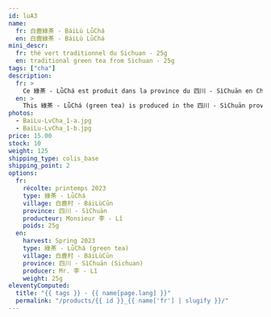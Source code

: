 ```yaml
---
id: luA3
name:
  fr: 白鹿綠茶 - BáiLù LǜChá
  en: 白鹿綠茶 - BáiLù LǜChá
mini_descr:
  fr: thé vert traditionnel du Sichuan - 25g
  en: traditional green tea from Sichuan - 25g
tags: ["cha"]
description:
  fr: >
    Ce 綠茶 - LǜChá est produit dans la province du 四川 - SìChuān en Chine et plus exactement au village de 白鹿村 - BáiLùCūn qui se trouve à environ 850 mètres d'altitude.<!--more--> Il ne couvre qu'une superficie de 5,8 kilomètres carrés et compte un peu plus de 1 300 habitants. Aucune industrie, son environnement est donc naturellement excellent et propice à la production agricole.
  en: >
    This 綠茶 - LǜChá (green tea) is produced in the 四川 - SìChuān province of China, specifically in the village of 白鹿村 - BáiLùCūn, located at an altitude of approximately 850 meters.<!--more--> It covers an area of only 5.8 square kilometers and has just over 1,300 residents. With no industry, its natural environment is ideal for agricultural production.
photos:
  - BaiLu-LvCha_1-a.jpg
  - BaiLu-LvCha_1-b.jpg
price: 15.00
stock: 10
weight: 125
shipping_type: colis_base
shipping_point: 2
options:
  fr:
    récolte: printemps 2023
    type: 綠茶 - LǜChá
    village: 白鹿村 - BáiLùCūn
    province: 四川 - SìChuān
    producteur: Monsieur 李 - Lǐ
    poids: 25g
  en:
    harvest: Spring 2023
    type: 綠茶 - LǜChá (green tea)
    village: 白鹿村 - BáiLùCūn
    province: 四川 - SìChuān (Sichuan)
    producer: Mr. 李 - Lǐ
    weight: 25g
eleventyComputed:
  title: "{{ tags }} - {{ name[page.lang] }}"
  permalink: "/products/{{ id }}_{{ name['fr'] | slugify }}/"
---
```

